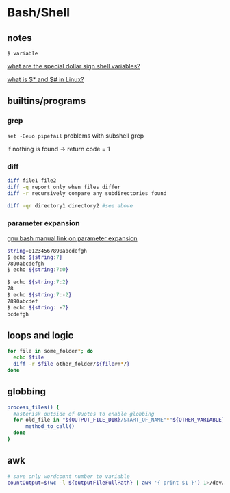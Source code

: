 # Bash/Shell #

## notes ##
`$ variable`

[what are the special dollar sign shell variables?](https://stackoverflow.com/questions/5163144/what-are-the-special-dollar-sign-shell-variables)

[what is $* and $# in Linux?](https://superuser.com/questions/247127/what-is-and-in-linux/247131)


## builtins/programs ##
### grep ###
`set -Eeuo pipefail` problems with subshell grep

if nothing is found -> return code = 1

### diff ###

```bash
diff file1 file2
diff -q report only when files differ
diff -r recursively compare any subdirectories found

diff -qr directory1 directory2 #see above
```

### parameter expansion ###
[gnu bash manual link on parameter expansion](https://www.gnu.org/software/bash/manual/html_node/Shell-Parameter-Expansion.html#Shell-Parameter-Expansion)

```bash
string=01234567890abcdefgh
$ echo ${string:7}
7890abcdefgh
$ echo ${string:7:0}

$ echo ${string:7:2}
78
$ echo ${string:7:-2}
7890abcdef
$ echo ${string: -7}
bcdefgh
```

## loops and logic ##
```bash
for file in some_folder*; do 
  echo $file
  diff -r $file other_folder/${file##*/}
done
```

## globbing ##
```bash
process_files() {
  #asterisk outside of Quotes to enable globbing
  for old_file in "${OUTPUT_FILE_DIR}/START_OF_NAME"*"${OTHER_VARIABLE}"*".END.OF.FILE"; do
      method_to_call()
  done 
}
```

## awk ##
```bash
# save only wordcount number to variable 
countOutput=$(wc -l ${outputFileFullPath} | awk '{ print $1 }') 1>/dev/null
```